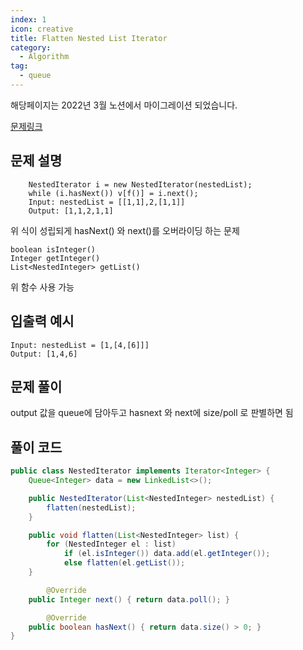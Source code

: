 ```yaml
---
index: 1
icon: creative
title: Flatten Nested List Iterator
category:
  - Algorithm
tag:
  - queue
---
```


해당페이지는 2022년 3월 노션에서 마이그레이션 되었습니다.

[문제링크](https://leetcode.com/problems/flatten-nested-list-iterator/)

## 문제 설명

```
    NestedIterator i = new NestedIterator(nestedList);
    while (i.hasNext()) v[f()] = i.next();
    Input: nestedList = [[1,1],2,[1,1]]
    Output: [1,1,2,1,1]
```

위 식이 성립되게 hasNext() 와 next()를 오버라이딩 하는 문제

`boolean isInteger()`  
`Integer getInteger()`  
`List<NestedInteger> getList()`

위 함수 사용 가능

## 입출력 예시

```
Input: nestedList = [1,[4,[6]]]
Output: [1,4,6]
```

## 문제 풀이

output 값을 queue에 담아두고 hasnext 와 next에 size/poll 로 판별하면 됨

## 풀이 코드

```java
public class NestedIterator implements Iterator<Integer> {
    Queue<Integer> data = new LinkedList<>();

    public NestedIterator(List<NestedInteger> nestedList) {
        flatten(nestedList);
    }

    public void flatten(List<NestedInteger> list) {
        for (NestedInteger el : list)
            if (el.isInteger()) data.add(el.getInteger());
            else flatten(el.getList());
    }

		@Override
    public Integer next() { return data.poll(); }

		@Override
    public boolean hasNext() { return data.size() > 0; }
}
```
